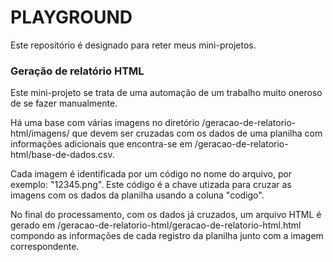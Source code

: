 # PLAYGROUND
Este repositório é designado para reter meus mini-projetos.

### Geração de relatório HTML
Este mini-projeto se trata de uma automação de um trabalho muito oneroso de se fazer manualmente.

Há uma base com várias imagens no diretório /geracao-de-relatorio-html/imagens/ que devem ser cruzadas com os dados de uma planilha com informações adicionais que encontra-se em /geracao-de-relatorio-html/base-de-dados.csv.

Cada imagem é identificada por um código no nome do arquivo, por exemplo: "12345.png". Este código é a chave utizada para cruzar as imagens com os dados da planilha usando a coluna "codigo".

No final do processamento, com os dados já cruzados, um arquivo HTML é gerado em /geracao-de-relatorio-html/geracao-de-relatorio-html.html compondo as informações de cada registro da planilha junto com a imagem correspondente.
